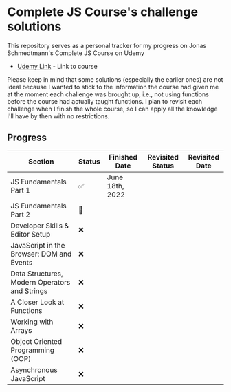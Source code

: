 # Complete JS Course's challenge solutions

This repository serves as a personal tracker for my progress on Jonas Schmedtmann's Complete JS Course on Udemy
- [Udemy Link] - Link to course

Please keep in mind that some solutions (especially the earlier ones) are not ideal because I wanted to stick to the information the course had given me at the moment each challenge was brought up, i.e., not using functions before the course had actually taught functions.
I plan to revisit each challenge when I finish the whole course, so I can apply all the knowledge I'll have by then with no restrictions.

## Progress
| Section                                         | Status             | Finished Date   | Revisited Status | Revisited Date |
|-------------------------------------------------|--------------------|-----------------|------------------|----------------|
| JS Fundamentals Part 1                          | :white_check_mark: | June 18th, 2022 |                  |                |
| JS Fundamentals Part 2                          | :construction:     |                 |                  |                |
| Developer Skills  & Editor Setup                | :x:                |                 |                  |                |
| JavaScript in the Browser: DOM and Events       | :x:                |                 |                  |                |
| Data Structures,  Modern Operators  and Strings | :x:                |                 |                  |                |
| A Closer Look at Functions                      | :x:                |                 |                  |                |
| Working with Arrays                             | :x:                |                 |                  |                |
| Object Oriented Programming (OOP)               | :x:                |                 |                  |                |
| Asynchronous JavaScript                         | :x:                |                 |                  |                |

[Udemy Link]: <https://www.udemy.com/course/the-complete-javascript-course/>
